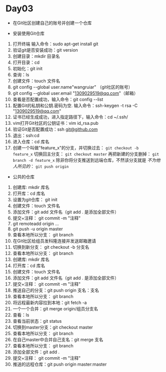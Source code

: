 # Day03

- 在Git社区创建自己的账号并创建一个仓库

- 安装使用Git仓库

1. 打开终端  输入命令：sudo apt-get install git
2. 验证git是否安装成功：git version
3. 创建目录：mkdir  目录名 
4. 打开目录：cd 
5. 初始化：git init 
6. 查询：ls 
7. 创建文件：touch 文件名
8. git config --global user.name"wangruiar" （git社区的账号）
9. git config --global user.email "1309029519@qq.com"（邮箱）
10. 查看是否配置成功，输入命令：git config --list 
11. 配置Git的私钥和公钥.密码为空.  输入命令：ssh-keygen -t rsa  -C "1309029519@qq.com"
12. 证书已经生成成功，进入指定路径下，输入命令：cd ~/.ssh/
13. vim打开Git社区的公钥证书：vim id_rsa.pub
14. 验证Git是否配置成功：ssh git@github.com
15. 退出：ssh:cd
16. 进入仓库：cd 库名
17. 创建一个叫做"feature_x"的分支，并切换过去：
    `git checkout -b feature_x`
    切换回主分支：
    `git checkout master`
    再把新建的分支删掉：
    `git branch -d feature_x`
    除非你将分支推送到远端仓库，不然该分支就是 *不为他人所见的*：
    `git push origin `

- 公共的仓库

1. 创建库:  mkdir 库名
2. 打开库：cd 库名
3. 设置为git仓库： git init
4. 创建文件：touch 文件名
5. 添加文件：git add 文件名（git add . 是添加全部文件）
6. 提交+注释： git commit -m "注释"
7. git remoteadd origin ...
8. git push -u origin master
9. 查看本地所以分支： git branch
10. 在Git社区给组员发科隆连接并发送邮箱邀请
11. 切换到新分支： git  checkout  -b 分支名
12. 查看本地所以分支： git branch
13. 创建库:  mkdir 库名
14. 打开库：cd 库名
15. 创建文件：touch 文件名
16. 添加文件：git add 文件名（git add . 是添加全部文件）
17. 提交+注释： git commit -m "注释"
18. 推送自己的分支：git push origin 支名：支名
19. 查看本地所以分支： git branch
20. 将远程最新内容拉到本地：git fetch -a
21. 一个一个合并：git merge origin/组员分支名
22. 查看：ls
23. 查看当前状态：git  status
24. 切换到master分支：git checkout master
25. 查看本地所以分支： git branch
26. 在自己master中合并自己支名：git merge 支名
27. 查看本地所以分支： git branch
28. 添加全部文件：git add .
29. 提交+注释： git commit -m "注释"
30. 推送的远程仓库：git push origin master:master